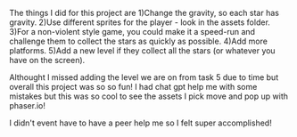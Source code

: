 The things I did for this project are 
1)Change the gravity, so each star has gravity.
2)Use different sprites for the player - look in the assets folder.
3)For a non-violent style game, you could make it a speed-run and challenge them to collect the stars as quickly as possible.
4)Add more platforms.
5)Add a new level if they collect all the stars (or whatever you have on the screen). 

Althought I missed adding the level we are on from task 5 due to time but overall this project was so so fun! I had chat gpt help me with some mistakes but this was so cool to see the assets I pick move and pop up with phaser.io!

I didn't event have to have a peer help me so I felt super accomplished!